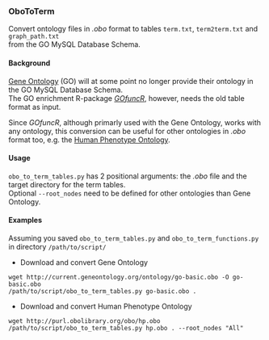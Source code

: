 ### OboToTerm

Convert ontology files in _.obo_ format to tables `term.txt`, `term2term.txt` and `graph_path.txt`  
from the GO MySQL Database Schema.

#### Background
[Gene Ontology](http://geneontology.org/) (GO) will at some point no longer provide their ontology in the GO MySQL Database Schema.  
The GO enrichment R-package [_GOfuncR_](https://bioconductor.org/packages/release/bioc/html/GOfuncR.html),
however, needs the old table format as input.  

Since _GOfuncR_, although primarly used with the Gene Ontology, works with any ontology, this conversion can be useful for other ontologies in _.obo_ format too, e.g. the [Human Phenotype Ontology](https://hpo.jax.org/app/).

#### Usage

`obo_to_term_tables.py` has 2 positional arguments: the _.obo_ file and the target directory for the term tables.  
Optional `--root_nodes` need to be defined for other ontologies than Gene Ontology.

#### Examples
Assuming you saved `obo_to_term_tables.py` and `obo_to_term_functions.py` in directory `/path/to/script/`  

*  Download and convert Gene Ontology

```
wget http://current.geneontology.org/ontology/go-basic.obo -O go-basic.obo
/path/to/script/obo_to_term_tables.py go-basic.obo .
```

*  Download and convert Human Phenotype Ontology

```
wget http://purl.obolibrary.org/obo/hp.obo
/path/to/script/obo_to_term_tables.py hp.obo . --root_nodes "All"
```
